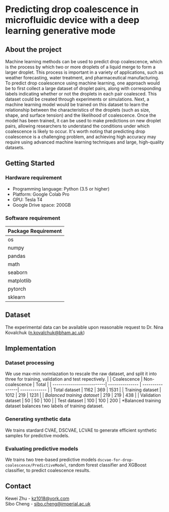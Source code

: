 # Predicting drop coalescence in microfluidic device with a deep learning generative mode

## About the project
Machine learning methods can be used to predict drop coalescence, which is the process by which two or more droplets of a liquid merge to form a larger droplet. This process is important in a variety of applications, such as weather forecasting, water treatment, and pharmaceutical manufacturing. To predict drop coalescence using machine learning, one approach would be to first collect a large dataset of droplet pairs, along with corresponding labels indicating whether or not the droplets in each pair coalesced. This dataset could be created through experiments or simulations. Next, a machine learning model would be trained on this dataset to learn the relationship between the characteristics of the droplets (such as size, shape, and surface tension) and the likelihood of coalescence. Once the model has been trained, it can be used to make predictions on new droplet pairs, allowing researchers to understand the conditions under which coalescence is likely to occur. It's worth noting that predicting drop coalescence is a challenging problem, and achieving high accuracy may require using advanced machine learning techniques and large, high-quality datasets.

## Getting Started

### Hardware requirement

*   Programming language: Python (3.5 or higher)
*   Platform: Google Colab Pro
*   GPU: Tesla T4
*   Google Drive space: 200GB

### Software requirement

| Package Requirement                        |
|--------------------------------------------|
| os                                         |
| numpy                                      |
| pandas                                     |
| math                                       |
| seaborn                                    |
| matplotlib                                 |
| pytorch                                    |
| sklearn                                    |

## Dataset 
The experimental data can be available upon reasonable request to Dr. Nina Kovalchuk (n.kovalchuk@bham.ac.uk)

## Implementation
### Dataset processing
We use max-min normlazation to rescale the raw dataset, and split it into three for training, validation and test repectively. 
|                           |   Coalescence   | Non-coalescence | Total |
| --------------------------| --------------- | ----------------| ------------- |
| Total dataset             | 1162 | 369 | 1531  |
| Training dataset          | 1012 | 219 | 1231 |
| *Balanced training dataset* | 219 | 219 | 438 |
| Validation dataset        | 50 | 50 | 100 |
| Test dataset              | 100 | 100 | 200 |
*Balanced training dataset balances two labels of training dataset. 

### Generating synthetic data
We trains stardard CVAE, DSCVAE, LCVAE to generate efficient synthetic samples for predictive models. 

### Evaluating predictive models
We trains two tree-based predictive models ``dscvae-for-drop-coalescence/PredictiveModel``, random forest classifier and XGBoost classifier, to predict coalescence results. 

## Contact
Kewei Zhu - kz1018@york.com<br>
Sibo Cheng - sibo.cheng@imperial.ac.uk<br>
